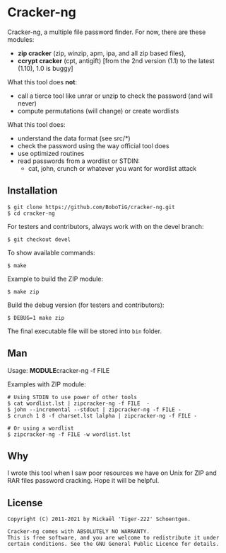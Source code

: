 Cracker-ng
==========

Cracker-ng, a multiple file password finder.
For now, there are these modules:

* **zip cracker** (zip, winzip, apm, ipa, and all zip based files),
* **ccrypt cracker** (cpt, antigift) [from the 2nd version (1.1) to the latest (1.10), 1.0 is buggy]

What this tool does **not**:

* call a tierce tool like unrar or unzip to check the password (and will never)
* compute permutations (will change) or create wordlists

What this tool does:

* understand the data format (see src/*)
* check the password using the way official tool does
* use optimized routines
* read passwords from a wordlist or STDIN:
	- cat, john, crunch or whatever you want for wordlist attack


Installation
---

```shell
$ git clone https://github.com/BoboTiG/cracker-ng.git
$ cd cracker-ng
```

For testers and contributors, always work with on the devel branch:
```shell
$ git checkout devel
```

To show available commands:
```shell
$ make
```

Example to build the ZIP module:
```shell
$ make zip
```

Build the debug version (for testers and contributors):
```shell
$ DEBUG=1 make zip
```

The final executable file will be stored into `bin` folder.

Man
---

Usage: **MODULE**cracker-ng -f FILE

Examples with ZIP module:

```shell
# Using STDIN to use power of other tools
$ cat wordlist.lst | zipcracker-ng -f FILE  -
$ john --incremental --stdout | zipcracker-ng -f FILE -
$ crunch 1 8 -f charset.lst lalpha | zipcracker-ng -f FILE -

# Or using a wordlist
$ zipcracker-ng -f FILE -w wordlist.lst
```

Why
---

I wrote this tool when I saw poor resources we have on Unix for ZIP and
RAR files password cracking. Hope it will be helpful.

License
-------

```
Copyright (C) 2011-2021 by Mickaël 'Tiger-222' Schoentgen.

Cracker-ng comes with ABSOLUTELY NO WARRANTY.
This is free software, and you are welcome to redistribute it under
certain conditions. See the GNU General Public Licence for details.
```
